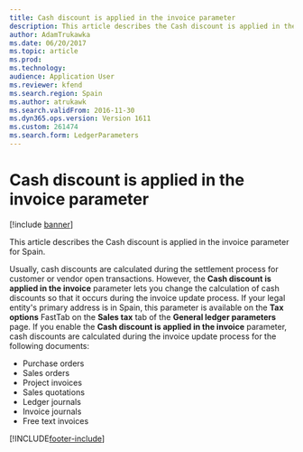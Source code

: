 ```yaml
---
title: Cash discount is applied in the invoice parameter
description: This article describes the Cash discount is applied in the invoice parameter for Spain.
author: AdamTrukawka
ms.date: 06/20/2017
ms.topic: article
ms.prod: 
ms.technology: 
audience: Application User
ms.reviewer: kfend
ms.search.region: Spain
ms.author: atrukawk
ms.search.validFrom: 2016-11-30
ms.dyn365.ops.version: Version 1611
ms.custom: 261474
ms.search.form: LedgerParameters
---
```


# Cash discount is applied in the invoice parameter

[!include [banner](../../includes/banner.md)]

This article describes the Cash discount is applied in the invoice parameter for Spain.

Usually, cash discounts are calculated during the settlement process for customer or vendor open transactions. However, the **Cash discount is applied in the invoice** parameter lets you change the calculation of cash discounts so that it occurs during the invoice update process. If your legal entity's primary address is in Spain, this parameter is available on the **Tax options** FastTab on the **Sales tax** tab of the **General ledger parameters** page. If you enable the **Cash discount is applied in the invoice** parameter, cash discounts are calculated during the invoice update process for the following documents:

-   Purchase orders
-   Sales orders
-   Project invoices
-   Sales quotations
-   Ledger journals
-   Invoice journals
-   Free text invoices






[!INCLUDE[footer-include](../../../includes/footer-banner.md)]
